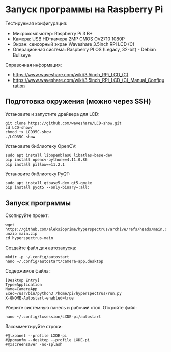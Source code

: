 # Запуск программы на Raspberry Pi

Тестируемая конфигурация:

- Микрокомпьютер: Raspberry Pi 3 B+
- Камера: USB HD-камера 2MP CMOS OV2710 1080P
- Экран: сенсорный экран Waveshare 3.5inch RPi LCD (C)
- Операционная система: Raspberry PI OS (Legacy, 32-bit) - Debian Bullseye

Справочная информация:

- https://www.waveshare.com/wiki/3.5inch_RPi_LCD_(C)
- https://www.waveshare.com/wiki/3.5inch_RPi_LCD_(C)_Manual_Configuration


## Подготовка окружения (можно через SSH)

Установите и запустите драйвера для LCD:
```
git clone https://github.com/waveshare/LCD-show.git
cd LCD-show/
chmod +x LCD35C-show
./LCD35C-show
```

Установите библиотеку OpenCV:
```
sudo apt install libopenblas0 libatlas-base-dev
pip install opencv-python==4.11.0.86
pip install pillow==11.2.1
```

Установите библиотеку PyQT:
```
sudo apt install qtbase5-dev qt5-qmake
pip install pyqt5 --only-binary=:all:
```

## Запуск программы

Скопируйте проект:
```
wget https://github.com/aleksioprime/hyperspectrus/archive/refs/heads/main.zip
unzip main.zip
cd hyperspectrus-main
```

Создайте файл для автозапуска:
```
mkdir -p ~/.config/autostart
nano ~/.config/autostart/camera-app.desktop
```

Содержимое файла:
```
[Desktop Entry]
Type=Application
Name=CameraApp
Exec=/usr/bin/python3 /home/pi/hyperspectrus/run.py
X-GNOME-Autostart-enabled=true
```

Уберите системную панель и рабочий стол.
Откройте файл:
```
nano ~/.config/lxsession/LXDE-pi/autostart
```

Закомментируйте строки:
```
#@lxpanel --profile LXDE-pi
#@pcmanfm --desktop --profile LXDE-pi
#@xscreensaver -no-splash
```